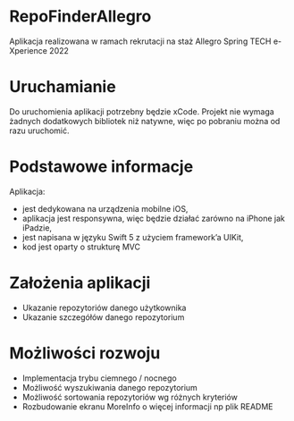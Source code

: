 # RepoFinderAllegro
Aplikacja realizowana w ramach rekrutacji na staż Allegro Spring TECH e-Xperience 2022

# Uruchamianie
Do uruchomienia aplikacji potrzebny będzie xCode. Projekt nie wymaga żadnych dodatkowych bibliotek niż natywne, więc po pobraniu można od razu uruchomić.

# Podstawowe informacje
Aplikacja: 
- jest dedykowana na urządzenia mobilne iOS,
- aplikacja jest responsywna, więc będzie działać zarówno na iPhone jak iPadzie, 
- jest napisana w języku Swift 5 z użyciem framework’a UIKit,
- kod jest oparty o strukturę MVC

# Założenia aplikacji
- Ukazanie repozytoriów danego użytkownika
- Ukazanie szczegółów danego repozytorium

# Możliwości rozwoju
- Implementacja trybu ciemnego / nocnego
- Możliwość wyszukiwania danego repozytorium
- Możliwość sortowania repozytoriów wg różnych kryteriów
- Rozbudowanie ekranu MoreInfo o więcej informacji np plik README
